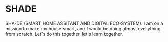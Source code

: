 # SHADE
SHA-DE (SMART HOME ASSITANT AND DIGITAL ECO-SYSTEM). I am on a mission to make my house smart, and I would be doing almost everything from scratch. Let's do this together, let's learn together.
